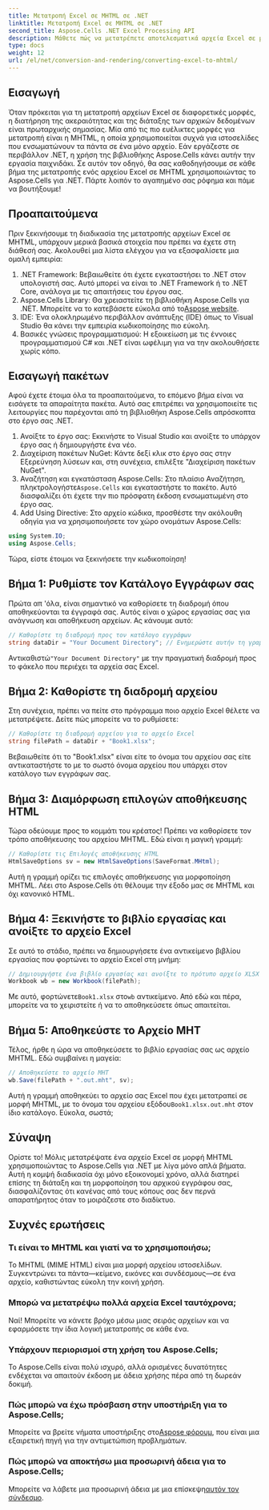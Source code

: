 ```yaml
---
title: Μετατροπή Excel σε MHTML σε .NET
linktitle: Μετατροπή Excel σε MHTML σε .NET
second_title: Aspose.Cells .NET Excel Processing API
description: Μάθετε πώς να μετατρέπετε αποτελεσματικά αρχεία Excel σε μορφή MHTML σε .NET με το Aspose.Cells, ενισχύοντας τις δυνατότητες αναφοράς και κοινής χρήσης δεδομένων.
type: docs
weight: 12
url: /el/net/conversion-and-rendering/converting-excel-to-mhtml/
---
```

## Εισαγωγή

Όταν πρόκειται για τη μετατροπή αρχείων Excel σε διαφορετικές μορφές, η διατήρηση της ακεραιότητας και της διάταξης των αρχικών δεδομένων είναι πρωταρχικής σημασίας. Μία από τις πιο ευέλικτες μορφές για μετατροπή είναι η MHTML, η οποία χρησιμοποιείται συχνά για ιστοσελίδες που ενσωματώνουν τα πάντα σε ένα μόνο αρχείο. Εάν εργάζεστε σε περιβάλλον .NET, η χρήση της βιβλιοθήκης Aspose.Cells κάνει αυτήν την εργασία παιχνιδάκι. Σε αυτόν τον οδηγό, θα σας καθοδηγήσουμε σε κάθε βήμα της μετατροπής ενός αρχείου Excel σε MHTML χρησιμοποιώντας το Aspose.Cells για .NET. Πάρτε λοιπόν το αγαπημένο σας ρόφημα και πάμε να βουτήξουμε!

## Προαπαιτούμενα

Πριν ξεκινήσουμε τη διαδικασία της μετατροπής αρχείων Excel σε MHTML, υπάρχουν μερικά βασικά στοιχεία που πρέπει να έχετε στη διάθεσή σας. Ακολουθεί μια λίστα ελέγχου για να εξασφαλίσετε μια ομαλή εμπειρία:

1. .NET Framework: Βεβαιωθείτε ότι έχετε εγκαταστήσει το .NET στον υπολογιστή σας. Αυτό μπορεί να είναι το .NET Framework ή το .NET Core, ανάλογα με τις απαιτήσεις του έργου σας.
2.  Aspose.Cells Library: Θα χρειαστείτε τη βιβλιοθήκη Aspose.Cells για .NET. Μπορείτε να το κατεβάσετε εύκολα από το[Aspose website](https://releases.aspose.com/cells/net/).
3. IDE: Ένα ολοκληρωμένο περιβάλλον ανάπτυξης (IDE) όπως το Visual Studio θα κάνει την εμπειρία κωδικοποίησης πιο εύκολη.
4. Βασικές γνώσεις προγραμματισμού: Η εξοικείωση με τις έννοιες προγραμματισμού C# και .NET είναι ωφέλιμη για να την ακολουθήσετε χωρίς κόπο.

## Εισαγωγή πακέτων

Αφού έχετε έτοιμα όλα τα προαπαιτούμενα, το επόμενο βήμα είναι να εισάγετε τα απαραίτητα πακέτα. Αυτό σας επιτρέπει να χρησιμοποιείτε τις λειτουργίες που παρέχονται από τη βιβλιοθήκη Aspose.Cells απρόσκοπτα στο έργο σας .NET.

1. Ανοίξτε το έργο σας: Εκκινήστε το Visual Studio και ανοίξτε το υπάρχον έργο σας ή δημιουργήστε ένα νέο.
2. Διαχείριση πακέτων NuGet: Κάντε δεξί κλικ στο έργο σας στην Εξερεύνηση λύσεων και, στη συνέχεια, επιλέξτε "Διαχείριση πακέτων NuGet".
3.  Αναζήτηση και εγκατάσταση Aspose.Cells: Στο πλαίσιο Αναζήτηση, πληκτρολογήστε`Aspose.Cells` και εγκαταστήστε το πακέτο. Αυτό διασφαλίζει ότι έχετε την πιο πρόσφατη έκδοση ενσωματωμένη στο έργο σας.
4. Add Using Directive: Στο αρχείο κώδικα, προσθέστε την ακόλουθη οδηγία για να χρησιμοποιήσετε τον χώρο ονομάτων Aspose.Cells:

```csharp
using System.IO;
using Aspose.Cells;
```

Τώρα, είστε έτοιμοι να ξεκινήσετε την κωδικοποίηση!

## Βήμα 1: Ρυθμίστε τον Κατάλογο Εγγράφων σας

Πρώτα απ 'όλα, είναι σημαντικό να καθορίσετε τη διαδρομή όπου αποθηκεύονται τα έγγραφά σας. Αυτός είναι ο χώρος εργασίας σας για ανάγνωση και αποθήκευση αρχείων. Ας κάνουμε αυτό:

```csharp
// Καθορίστε τη διαδρομή προς τον κατάλογο εγγράφων
string dataDir = "Your Document Directory"; // Ενημερώστε αυτήν τη γραμμή ανάλογα
```

 Αντικαθιστώ`"Your Document Directory"` με την πραγματική διαδρομή προς το φάκελο που περιέχει τα αρχεία σας Excel.

## Βήμα 2: Καθορίστε τη διαδρομή αρχείου

Στη συνέχεια, πρέπει να πείτε στο πρόγραμμα ποιο αρχείο Excel θέλετε να μετατρέψετε. Δείτε πώς μπορείτε να το ρυθμίσετε:

```csharp
// Καθορίστε τη διαδρομή αρχείου για το αρχείο Excel
string filePath = dataDir + "Book1.xlsx";
```

Βεβαιωθείτε ότι το "Book1.xlsx" είναι είτε το όνομα του αρχείου σας είτε αντικαταστήστε το με το σωστό όνομα αρχείου που υπάρχει στον κατάλογο των εγγράφων σας.

## Βήμα 3: Διαμόρφωση επιλογών αποθήκευσης HTML

Τώρα οδεύουμε προς το κομμάτι του κρέατος! Πρέπει να καθορίσετε τον τρόπο αποθήκευσης του αρχείου MHTML. Εδώ είναι η μαγική γραμμή:

```csharp
// Καθορίστε τις Επιλογές αποθήκευσης HTML
HtmlSaveOptions sv = new HtmlSaveOptions(SaveFormat.MHtml);
```

Αυτή η γραμμή ορίζει τις επιλογές αποθήκευσης για μορφοποίηση MHTML. Λέει στο Aspose.Cells ότι θέλουμε την έξοδο μας σε MHTML και όχι κανονικό HTML.

## Βήμα 4: Ξεκινήστε το βιβλίο εργασίας και ανοίξτε το αρχείο Excel

Σε αυτό το στάδιο, πρέπει να δημιουργήσετε ένα αντικείμενο βιβλίου εργασίας που φορτώνει το αρχείο Excel στη μνήμη:

```csharp
// Δημιουργήστε ένα βιβλίο εργασίας και ανοίξτε το πρότυπο αρχείο XLSX
Workbook wb = new Workbook(filePath);
```

 Με αυτό, φορτώνετε`Book1.xlsx` στο`wb` αντικείμενο. Από εδώ και πέρα, μπορείτε να το χειριστείτε ή να το αποθηκεύσετε όπως απαιτείται.

## Βήμα 5: Αποθηκεύστε το Αρχείο MHT

Τέλος, ήρθε η ώρα να αποθηκεύσετε το βιβλίο εργασίας σας ως αρχείο MHTML. Εδώ συμβαίνει η μαγεία:

```csharp
// Αποθηκεύστε το αρχείο MHT
wb.Save(filePath + ".out.mht", sv);
```

 Αυτή η γραμμή αποθηκεύει το αρχείο σας Excel που έχει μετατραπεί σε μορφή MHTML, με το όνομα του αρχείου εξόδου`Book1.xlsx.out.mht` στον ίδιο κατάλογο. Εύκολα, σωστά;

## Σύναψη

Ορίστε το! Μόλις μετατρέψατε ένα αρχείο Excel σε μορφή MHTML χρησιμοποιώντας το Aspose.Cells για .NET με λίγα μόνο απλά βήματα. Αυτή η κομψή διαδικασία όχι μόνο εξοικονομεί χρόνο, αλλά διατηρεί επίσης τη διάταξη και τη μορφοποίηση του αρχικού εγγράφου σας, διασφαλίζοντας ότι κανένας από τους κόπους σας δεν περνά απαρατήρητος όταν το μοιράζεστε στο διαδίκτυο.

## Συχνές ερωτήσεις

### Τι είναι το MHTML και γιατί να το χρησιμοποιήσω;
Το MHTML (MIME HTML) είναι μια μορφή αρχείου ιστοσελίδων. Συγκεντρώνει τα πάντα—κείμενο, εικόνες και συνδέσμους—σε ένα αρχείο, καθιστώντας εύκολη την κοινή χρήση.

### Μπορώ να μετατρέψω πολλά αρχεία Excel ταυτόχρονα;
Ναί! Μπορείτε να κάνετε βρόχο μέσω μιας σειράς αρχείων και να εφαρμόσετε την ίδια λογική μετατροπής σε κάθε ένα.

### Υπάρχουν περιορισμοί στη χρήση του Aspose.Cells;
Το Aspose.Cells είναι πολύ ισχυρό, αλλά ορισμένες δυνατότητες ενδέχεται να απαιτούν έκδοση με άδεια χρήσης πέρα από τη δωρεάν δοκιμή.

### Πώς μπορώ να έχω πρόσβαση στην υποστήριξη για το Aspose.Cells;
 Μπορείτε να βρείτε νήματα υποστήριξης στο[Aspose φόρουμ](https://forum.aspose.com/c/cells/9), που είναι μια εξαιρετική πηγή για την αντιμετώπιση προβλημάτων.

### Πώς μπορώ να αποκτήσω μια προσωρινή άδεια για το Aspose.Cells;
 Μπορείτε να λάβετε μια προσωρινή άδεια με μια επίσκεψη[αυτόν τον σύνδεσμο](https://purchase.aspose.com/temporary-license/).